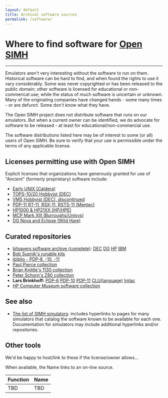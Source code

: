 ```yaml
---
layout: default
title: Archival software sources
permalink: /software/
---
```


# Where to find software for [Open SIMH](/)

---

Emulators aren't very interesting without the software to run on them.
Historical software can be hard to find, and when found the rights to use it vary considerably.
Some was never copyrighted or has been released to the public domain; other software is licensed for educational or non-commerical use; while the status of much software is uncertain or unknown.
Many of the originating companies have changed hands - some many times - or are defunct. Some don't know what they have.

The Open SIMH project does not distribute software that runs on our emulators.
But when a current owner can be identified, we do advocate for software to be released - at least for educational/non-commercial use.

The software distributions listed here may be of interest to some (or all) users of Open SIMH.  Be sure to verify that your use is permissible under the terms of any applicable license.

## Licenses permitting use with Open SIMH

Explicit licenses that organizations have generously granted for use of "Ancient" (formerly proprietary) software include:

- [Early UNIX (Caldera)](Caldera-license.pdf)
- [TOPS-10/20 Hobbyist (DEC)](../dec_36bit_license)
- [VMS Hobbyist (DEC), discontinued](../dec_vms_license)
- [PDP-11 RT-11, RSX-11, RSTS-11 (Mentec)](../mentec_license)
- [HP1000 & HP21XX (HP/HPE)](../HP1000-21XX_CHM_Source_Code_License_final.pdf)
- [MCP Mark XIII (Burroughs/Unisys)](../Unisys-B5500-Software-License.pdf)
- [DG Nova and Eclipse (Wild Hare)](../dg_nova_eclipse_license   )

## Curated repositories

- [bitsavers software archive (complete)](http://bitsavers.org/bits/): [DEC](http://bitsavers.org/bits/DEC/) [DG](http://bitsavers.org/bits/DataGeneral/) [HP](http://bitsavers.org/bits/HP/) [IBM](http://bitsavers.org/bits/IBM/)
- [Bob Supnik's runable kits](http://simh.trailing-edge.com/software.html)
- [ibiblio - PDP-8, -10, -11](http://www.ibiblio.org/pub/academic/computer-science/history/)
- [Paul Pierce collection](http://www.piercefuller.com/library/index.html)
- [Brian Knittle's 1130 collection](http://ibm1130.org/sw/)
- [Peter Schorn's Z80 collection](https://schorn.ch/altair.html)
- **Lars Brinkhoff:** [PDP-6](https://github.com/PDP-6) [PDP-10](https://github.com/PDP-10) [PDP-11](https://github.com/pdp11) [CLU(language)](https://github.com/get-a-clu) [Imlac](https://github.com/larsbrinkhoff/imlac-software)
- [HP Computer Museum software collection](https://www.hpmuseum.net/collection_document.php#CS)

## See also

- [The list of SIMH simulators](../simulators): includes hyperlinks to pages for many simulators that catalog the software known to be available for each one.
Documentation for simulators may include additional hyperlinks and/or repositories.

## Other tools

We'd be happy to host/link to these if the license/owner allows...

When available, the Name links to an on-line source.

| Function | Name |
| -------- | ---- |
| TBD      | TBD  |
